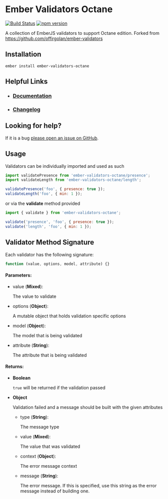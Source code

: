 # Ember Validators Octane

[![Build Status](https://travis-ci.org/offirgolan/ember-validators.svg)](https://travis-ci.org/offirgolan/ember-validators)
[![npm version](https://badge.fury.io/js/ember-validators.svg)](http://badge.fury.io/js/ember-validators)

A collection of EmberJS validators to support Octane edition. Forked from https://github.com/offirgolan/ember-validators

## Installation

```shell
ember install ember-validators-octane
```

## Helpful Links

- ### [Documentation](https://offirgolan.github.io/ember-validators)
- ### [Changelog](CHANGELOG.md)

## Looking for help?

If it is a bug [please open an issue on GitHub](http://github.com/offirgolan/ember-validators/issues).

## Usage

Validators can be individually imported and used as such

```js
import validatePresence from 'ember-validators-octane/presence';
import validateLength from 'ember-validators-octane/length';

validatePresence('foo', { presence: true });
validateLength('foo', { min: 1 });
```

or via the **validate** method provided

```js
import { validate } from 'ember-validators-octane';

validate('presence', 'foo', { presence: true });
validate('length', 'foo', { min: 1 });
```

## Validator Method Signature

Each validator has the following signature:

```js
function (value, options, model, attribute) {}
```

#### Parameters:

- value (**Mixed**):

  The value to validate

- options (**Object**):

  A mutable object that holds validation specific options

- model (**Object**):

  The model that is being validated

- attribute (**String**):

  The attribute that is being validated

#### Returns:

- **Boolean**

  `true` will be returned if the validation passed

- **Object**

  Validation failed and a message should be built with the given attributes

  - type (**String**):

    The message type

  - value (**Mixed**):

    The value that was validated

  - context (**Object**):

    The error message context

  - message (**String**):

    The error message. If this is specified, use this string as the error message instead of building one.
